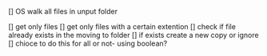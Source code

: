 [] OS walk all files in unput folder

[] get only files 
[] get only files with a certain extention
[] check if file already exists in the moving to folder
[] if exists create a new copy or ignore
[] chioce to do this for all or not- using boolean?